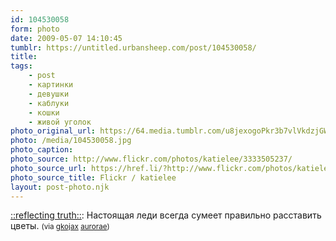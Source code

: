 ```yaml
---
id: 104530058
form: photo
date: 2009-05-07 14:10:45
tumblr: https://untitled.urbansheep.com/post/104530058/
title:
tags:
    - post
    - картинки
    - девушки
    - каблуки
    - кошки
    - живой уголок
photo_original_url: https://64.media.tumblr.com/u8jexogoPkr3b7vlVkdzjGWfo1_500.jpg
photo: /media/104530058.jpg
photo_caption: 
photo_source: http://www.flickr.com/photos/katielee/3333505237/
photo_source_url: https://href.li/?http://www.flickr.com/photos/katielee/3333505237/
photo_source_title: Flickr / katielee
layout: post-photo.njk
---
```


<p><a href="http://www.flickr.com/photos/katielee/3333505237/">::reflecting truth::</a>: Настоящая леди всегда cумеет правильно расставить цветы. <small>(via <a href="http://gkojax.tumblr.com/post/103999114">gkojax</a> <a href="http://aurorae.tumblr.com/post/84222418/a-lady-knows-how-to-create-a-proper-flower">aurorae</a>)</small></p>
